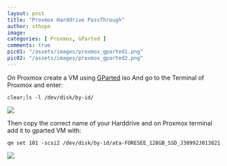 ```yaml
---
layout: post
title: "Proxmox Harddrive PassThrough"
author: sthope
image: 
categories: [ Proxmox, GParted ]
comments: true
pic01: "/assets/images/proxmox_gparted1.png"
pic02: "/assets/images/proxmox_gparted2.png"
---
```


On Proxmox create a VM using [GParted](https://gparted.org/download.php) iso
And go to the Terminal of Proxmox and enter:
```
clear;ls -l /dev/disk/by-id/
```
<img src="{{page.pic01}}"/>

Then copy the correct name of your Harddrive and on Proxmox terminal add it to gparted VM with:
```
qm set 101 -scsi2 /dev/disk/by-id/ata-FORESEE_128GB_SSD_J30992J013821
```
<img src="{{page.pic02}}"/>
